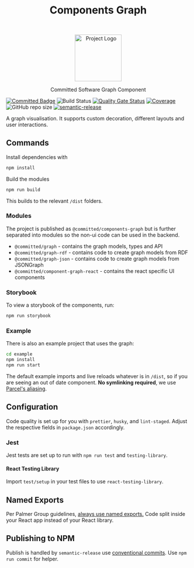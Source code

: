 <h1 align="center"> Components Graph </h1>
<br>
<p align="center">
  <img src="https://committed.io/Logo.svg" width="128px" alt="Project Logo"/>
</p>
<p align="center">
  Committed Software Graph Component
</p>

[![Committed Badge](https://img.shields.io/endpoint?url=https%3A%2F%2Fcommitted.io%2Fbadge)](https://committed.io)
![Build Status](https://github.com/commitd/components-graph/workflows/build/badge.svg?branch=main)
[![Quality Gate Status](https://sonarcloud.io/api/project_badges/measure?project=commitd_components-graph&metric=alert_status&token=aa002ca75e2f3a6d028af9074bceeda1ffa2f9f7)](https://sonarcloud.io/dashboard?id=commitd_components-graph)
[![Coverage](https://sonarcloud.io/api/project_badges/measure?project=commitd_components-graph&metric=coverage&token=aa002ca75e2f3a6d028af9074bceeda1ffa2f9f7)](https://sonarcloud.io/dashboard?id=commitd_components-graph)
![GitHub repo size](https://img.shields.io/github/repo-size/commitd/components-graph)
[![semantic-release](https://img.shields.io/badge/%20%20%F0%9F%93%A6%F0%9F%9A%80-semantic--release-e10079.svg)](https://github.com/semantic-release/semantic-release)

A graph visualisation. It supports custom decoration, different layouts and user interactions.

## Commands

Install dependencies with

```bash
npm install
```

Build the modules

```bash
npm run build
```

This builds to the relevant `/dist` folders.

### Modules

The project is published as `@committed/components-graph` but is further separated into modules so the non-ui code can be used in the backend.

- `@committed/graph` - contains the graph models, types and API
- `@committed/graph-rdf` - contains code to create graph models from RDF
- `@committed/graph-json` - contains code to create graph models from JSONGraph
- `@committed/component-graph-react` - contains the react specific UI components

### Storybook

To view a storybook of the components, run:

```bash
npm run storybook
```

### Example

There is also an example project that uses the graph:

```bash
cd example
npm install
npm run start
```

The default example imports and live reloads whatever is in `/dist`, so if you are seeing an out of date component. **No symlinking required**, we use [Parcel's aliasing](https://parceljs.org/module_resolution.html#aliases).

## Configuration

Code quality is set up for you with `prettier`, `husky`, and `lint-staged`. Adjust the respective fields in `package.json` accordingly.

### Jest

Jest tests are set up to run with `npm run test` and `testing-library`.

#### React Testing Library

Import `test/setup` in your test files to use `react-testing-library`.

## Named Exports

Per Palmer Group guidelines, [always use named exports.](https://github.com/palmerhq/typescript#exports) Code split inside your React app instead of your React library.

## Publishing to NPM

Publish is handled by `semantic-release` use [conventional commits](https://www.conventionalcommits.org/en/v1.0.0/). Use `npm run commit` for helper.

